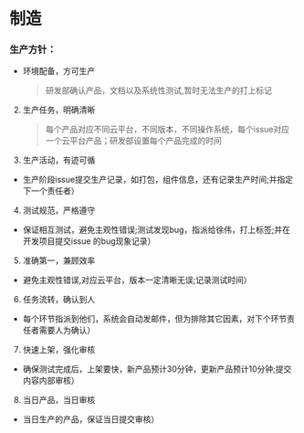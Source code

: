 # 制造

### 生产方针：

- 环境配备，方可生产
   > 研发部确认产品，文档以及系统性测试,暂时无法生产的打上标记

2. 生产任务，明确清晰
   > 每个产品对应不同云平台，不同版本，不同操作系统，每个issue对应一个云平台产品；研发部设置每个产品完成的时间

3. 生产活动，有迹可循
- 生产阶段issue提交生产记录，如打包，组件信息，还有记录生产时间;并指定下一个责任者）

4. 测试规范，严格遵守
- 保证相互测试，避免主观性错误;测试发现bug，指派给徐伟，打上标签;并在开发项目提交issue 的bug现象记录）

5. 准确第一，兼顾效率
- 避免主观性错误,对应云平台，版本一定清晰无误;记录测试时间）

6. 任务流转，确认到人
- 每个环节指派到他们，系统会自动发邮件，但为排除其它因素，对下个环节责任者需要人为确认）

7. 快速上架，强化审核
- 确保测试完成后，上架要快，新产品预计30分钟，更新产品预计10分钟;提交内容内部审核）

8. 当日产品，当日审核
- 当日生产的产品，保证当日提交审核）

